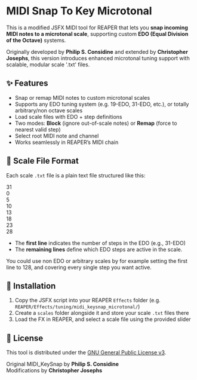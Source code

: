 # MIDI Snap To Key Microtonal

This is a modified JSFX MIDI tool for REAPER that lets you **snap incoming MIDI notes to a microtonal scale**, supporting custom **EDO (Equal Division of the Octave)** systems.

Originally developed by **Philip S. Considine** and extended by **Christopher Josephs**, this version introduces enhanced microtonal tuning support with scalable, modular scale '.txt' files.

## ✨ Features

- Snap or remap MIDI notes to custom microtonal scales
- Supports any EDO tuning system (e.g. 19-EDO, 31-EDO, etc.), or totally arbitrary/non octave scales
- Load scale files with EDO + step definitions
- Two modes: **Block** (ignore out-of-scale notes) or **Remap** (force to nearest valid step)
- Select root MIDI note and channel
- Works seamlessly in REAPER’s MIDI chain

## 🔧 Scale File Format

Each scale `.txt` file is a plain text file structured like this:

31  
0  
5  
10  
13  
18  
23  
28  

- The **first line** indicates the number of steps in the EDO (e.g., 31-EDO)
- The **remaining lines** define which EDO steps are active in the scale.

You could use non EDO or arbitrary scales by for example setting the first line to 128, and covering every single step you want active.
## 📂 Installation

1. Copy the JSFX script into your REAPER `Effects` folder (e.g. `REAPER/Effects/tuning/midi_keysnap_microtonal/`)
2. Create a `scales` folder alongside it and store your scale `.txt` files there
3. Load the FX in REAPER, and select a scale file using the provided slider

## 📝 License

This tool is distributed under the [GNU General Public License v3](https://www.gnu.org/licenses/gpl-3.0.html).

Original MIDI_KeySnap by **Philip S. Considine**  
Modifications by **Christopher Josephs**
